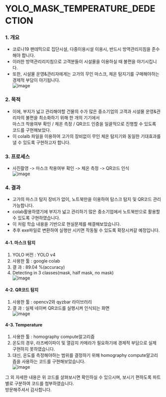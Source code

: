 # YOLO_MASK_TEMPERATURE_DEDECTION　　　　　　　　
 
  
### 1. 개요  
 - 코로나19 팬데믹으로 집단시설, 다중이용시설 이용시, 반드시 방역관리지침을 준수해야 합니다.  
 - 이러한 방역관리리지침으로 고객분들이 시설물을 이용하실 때 불편을 야기시킵니다.
 - 또한, 시설물 운영&관리자에게는 고가의 무인 마스크, 체온 탐지기를 구매해야하는 경제적 부담이 야기됩니다.  
 ![image](https://user-images.githubusercontent.com/73736988/125592765-c3412b61-8b9b-437b-82ff-351621162f02.png)
  
  
  
### 2. 목적
 - 이에, 부지가 넓고 관리해야할 건물의 수가 많은 중소기업의 고객과 시설물 운영&관리자의 불편을 최소화하기 위해 한 개의 기기에서  
마스크 착용여부 확인 / 체온 측정 / QR코드 인증을 일괄적으로 진행할 수 있도록 코드를 구현해보았다.  
 - 이 colalb 파일을 이용하여 고가의 장비없이 무인 체온 탐지기와 동일한 기대효과를 낼 수 있도록 구현하고자 합니다.    
  
  
### 3. 프로세스 
 - 사진촬영 -> 마스크 착용여부 확인 -> 체온 측정 -> QR코드 인식  
 ![image](https://user-images.githubusercontent.com/73736988/125592777-6dddfc5b-4a73-41e3-a478-1d8f934d6d94.png)
    
    
### 4. 결과 
 - 고가의 마스크 탐지 장비가 없이, 노트북만을 이용하여 탐스크 탐지 및 QR코드 관리 가능합니다.   
 - colab활용하였기에 부지가 넓고 관리하기 많은 중소기업에서 노트북만으로 활용할 수 있도록 구현하였습니다. 
 - 이 처럼 학습 내용을 기반으로 현실문제를 해결해보았습니다. 
 - 추후 exe파일로 변환하여 실행만 시키면 작동될 수 있도록 확장시켜갈 예정입니다.  
   
#### 4-1. 마스크 탐지  
1) YOLO 버전 : YOLO v4  
2) 사용한 툴 : google colab  
3) 결     과 : 89.04 %(accuracy)  
4) Detecting in 3 classes(mask, half mask, no mask)  
![image](https://user-images.githubusercontent.com/73736988/125592972-936977dd-1397-4697-b0f3-f84de74b3c0c.png)


#### 4-2. QR코드 탐지   
1) 사용한 툴 : opencv2와 qyzbar 라이브러리  
2) 결     과 : 실제 네이버 QR코드를 실행시켜 인식되는 화면   
![image](https://user-images.githubusercontent.com/73736988/125592982-507b2f85-4cc8-44fd-b0f4-99998c2debb9.png) 
  
#### 4-3. Temperature  
1) 사용한 툴 :  homography compute알고리즘  
2) 온도의 경우, 라즈베이파이 및 열감지 카메라가 필요하기에 경제적 부담으로 실제 구현하지 못하였습니다.  
3) 대신, 온도를 측정해야하는 범위를 결정하기 위해 homography compute알고리즘을 사용하는 코드를 구현해보았습니다.  
![image](https://user-images.githubusercontent.com/73736988/125592998-d9cb0620-b33b-408d-879a-452beba045d3.png)




그 외 자세한 내용은 위 코드를 살펴보시면 확인하실 수 있으시며, 보시기 편하도록 파트별로 구분하여 코드를 첨부하였습니다.   
방문해주셔서 감사합니다.  
